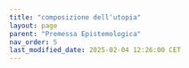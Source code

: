 ```yaml
---
title: "composizione dell'utopia"
layout: page
parent: "Premessa Epistemologica"
nav_order: 5
last_modified_date: 2025-02-04 12:26:00 CET
---
```

